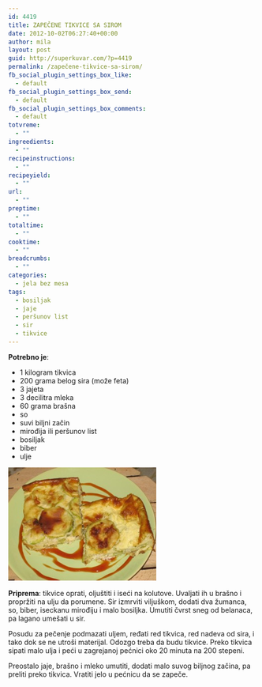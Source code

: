 ```yaml
---
id: 4419
title: ZAPEČENE TIKVICE SA SIROM
date: 2012-10-02T06:27:40+00:00
author: mila
layout: post
guid: http://superkuvar.com/?p=4419
permalink: /zapečene-tikvice-sa-sirom/
fb_social_plugin_settings_box_like:
  - default
fb_social_plugin_settings_box_send:
  - default
fb_social_plugin_settings_box_comments:
  - default
totvreme:
  - ""
ingreedients:
  - ""
recipeinstructions:
  - ""
recipeyield:
  - ""
url:
  - ""
preptime:
  - ""
totaltime:
  - ""
cooktime:
  - ""
breadcrumbs:
  - ""
categories:
  - jela bez mesa
tags:
  - bosiljak
  - jaje
  - peršunov list
  - sir
  - tikvice
---
```

**Potrebno je**:

  * 1 kilogram tikvica
  * 200 grama belog sira (može feta)
  * 3 jajeta
  * 3 decilitra mleka
  * 60 grama brašna
  * so
  * suvi biljni začin
  * mirođija ili peršunov list
  * bosiljak
  * biber
  * ulje

<img class="alignnone size-medium wp-image-4421" title="Zapecenetikvicesasirom" src="/wp-content/uploads/2012/10/Zapecenetikvicesasirom-e1349081960216-300x229.jpg" alt="" width="300" height="229" /> 

**Priprema**: tikvice oprati, oljuštiti i iseći na kolutove. Uvaljati ih u brašno i propržiti na ulju da porumene. Sir izmrviti viljuškom, dodati dva žumanca, so, biber, iseckanu mirođiju i malo bosiljka. Umutiti čvrst sneg od belanaca, pa lagano umešati u sir.

Posudu za pečenje podmazati uljem, ređati red tikvica, red nadeva od sira, i tako dok se ne utroši materijal. Odozgo treba da budu tikvice. Preko tikvica sipati malo ulja i peći u zagrejanoj pećnici oko 20 minuta na 200 stepeni.

Preostalo jaje, brašno i mleko umutiti, dodati malo suvog biljnog začina, pa preliti preko tikvica. Vratiti jelo u pećnicu da se zapeče.